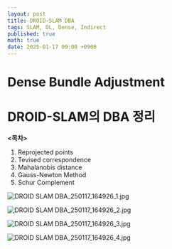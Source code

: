 ```yaml
---
layout: post
title: DROID-SLAM DBA
tags: SLAM, DL, Dense, Indirect
published: true
math: true
date: 2025-01-17 09:00 +0900
---
```


# Dense Bundle Adjustment

# DROID-SLAM의 DBA 정리

**<목차>**

1. Reprojected points
2. Tevised correspondence
3. Mahalanobis distance
4. Gauss-Newton Method
5. Schur Complement

![DROID SLAM DBA_250117_164926_1.jpg](https://github.com/user-attachments/assets/4008cf69-7830-47bd-acf7-6aadf32e8e99)

![DROID SLAM DBA_250117_164926_2.jpg](https://github.com/user-attachments/assets/eefcf221-3df4-4f82-8de1-55317f698751)

![DROID SLAM DBA_250117_164926_3.jpg](https://github.com/user-attachments/assets/c52fc657-f691-4f53-8e16-e10b8cfdee6a)

![DROID SLAM DBA_250117_164926_4.jpg](https://github.com/user-attachments/assets/af060736-8f17-4fba-871e-aea0be29170c)

